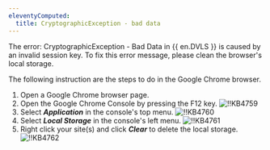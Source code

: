 ```yaml
---
eleventyComputed:
  title: CryptographicException - bad data
---
```

The error: CryptographicException - Bad Data in {{ en.DVLS }} is caused by an invalid session key. To fix this error message, please clean the browser's local storage.

The following instruction are the steps to do in the Google Chrome browser.

1. Open a Google Chrome browser page.
2. Open the Google Chrome Console by pressing the F12 key.
![!!KB4759](https://cdnweb.devolutions.net/docs/docs_en_kb_KB4759.png)
1. Select ***Application*** in the console's top menu.
![!!KB4760](https://cdnweb.devolutions.net/docs/docs_en_kb_KB4760.png)
1. Select ***Local Storage*** in the console's left menu.
![!!KB4761](https://cdnweb.devolutions.net/docs/docs_en_kb_KB4761.png)
1. Right click your site(s) and click ***Clear*** to delete the local storage.
![!!KB4762](https://cdnweb.devolutions.net/docs/docs_en_kb_KB4762.png)
